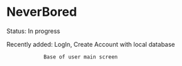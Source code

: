 # NeverBored
Status: In progress

Recently added: LogIn, Create Account with local database

                Base of user main screen
